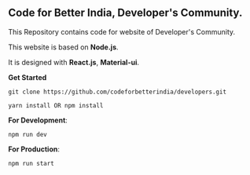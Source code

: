 ## Code for Better India, Developer's Community.

This Repository contains code for website of Developer's Community.

This website is based on __Node.js__.

It is designed with __React.js__, __Material-ui__.

**Get Started**

    git clone https://github.com/codeforbetterindia/developers.git

    yarn install OR npm install

**For Development**:

    npm run dev

**For Production**:

    npm run start
